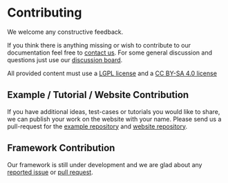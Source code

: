 # Contributing

We welcome any constructive feedback.

If you think there is anything missing or wish to contribute to our documentation feel free to [contact us](https://lightjason.org/contact/).
For some general discussion and questions just use our [discussion board](https://gitter.im/LightJason).

All provided content must use a [LGPL license](https://en.wikipedia.org/wiki/GNU_Lesser_General_Public_License) and a [CC BY-SA 4.0 license](https://creativecommons.org/licenses/by-sa/4.0/)

## Example / Tutorial / Website Contribution

If you have additional ideas, test-cases or tutorials you would like to share, we can publish your work on the website with your name.
Please send us a pull-request for the [example repository](https://github.com/LightJason/Examples) and [website repository](https://github.com/LightJason/lightjason.github.io).

## Framework Contribution

Our framework is still under development and we are glad about any [reported issue](https://github.com/LightJason/AgentSpeak-Java/issues/new) or [pull request](https://github.com/LightJason/AgentSpeak-Java/compare).
